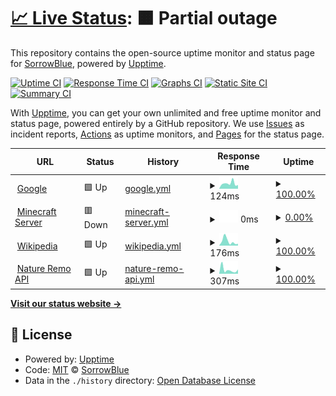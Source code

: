 # [📈 Live Status](https://upptime.sorrowblue.com): <!--live status--> **🟧 Partial outage**

This repository contains the open-source uptime monitor and status page for [SorrowBlue](https://upptime.sorrowblue.com), powered by [Upptime](https://github.com/upptime/upptime).

[![Uptime CI](https://github.com/koj-co/upptime/workflows/Uptime%20CI/badge.svg)](https://github.com/koj-co/upptime/actions?query=workflow%3A%22Uptime+CI%22)
[![Response Time CI](https://github.com/koj-co/upptime/workflows/Response%20Time%20CI/badge.svg)](https://github.com/koj-co/upptime/actions?query=workflow%3A%22Response+Time+CI%22)
[![Graphs CI](https://github.com/koj-co/upptime/workflows/Graphs%20CI/badge.svg)](https://github.com/koj-co/upptime/actions?query=workflow%3A%22Graphs+CI%22)
[![Static Site CI](https://github.com/koj-co/upptime/workflows/Static%20Site%20CI/badge.svg)](https://github.com/koj-co/upptime/actions?query=workflow%3A%22Static+Site+CI%22)
[![Summary CI](https://github.com/koj-co/upptime/workflows/Summary%20CI/badge.svg)](https://github.com/koj-co/upptime/actions?query=workflow%3A%22Summary+CI%22)

With [Upptime](https://upptime.js.org), you can get your own unlimited and free uptime monitor and status page, powered entirely by a GitHub repository. We use [Issues](https://github.com/SorrowBlue/upptime/issues) as incident reports, [Actions](https://github.com/SorrowBlue/upptime/actions) as uptime monitors, and [Pages](https://upptime.sorrowblue.com) for the status page.

<!--start: status pages-->
<!-- This summary is generated by Upptime (https://github.com/upptime/upptime) -->
<!-- Do not edit this manually, your changes will be overwritten -->
<!-- prettier-ignore -->
| URL | Status | History | Response Time | Uptime |
| --- | ------ | ------- | ------------- | ------ |
| <img alt="" src="https://icons.duckduckgo.com/ip3/www.google.com.ico" height="13"> [Google](https://www.google.com) | 🟩 Up | [google.yml](https://github.com/SorrowBlue/upptime/commits/HEAD/history/google.yml) | <details><summary><img alt="Response time graph" src="./graphs/google/response-time-week.png" height="20"> 124ms</summary><br><a href="https://upptime.sorrowblue.com/history/google"><img alt="Response time 104" src="https://img.shields.io/endpoint?url=https%3A%2F%2Fraw.githubusercontent.com%2FSorrowBlue%2Fupptime%2FHEAD%2Fapi%2Fgoogle%2Fresponse-time.json"></a><br><a href="https://upptime.sorrowblue.com/history/google"><img alt="24-hour response time 116" src="https://img.shields.io/endpoint?url=https%3A%2F%2Fraw.githubusercontent.com%2FSorrowBlue%2Fupptime%2FHEAD%2Fapi%2Fgoogle%2Fresponse-time-day.json"></a><br><a href="https://upptime.sorrowblue.com/history/google"><img alt="7-day response time 124" src="https://img.shields.io/endpoint?url=https%3A%2F%2Fraw.githubusercontent.com%2FSorrowBlue%2Fupptime%2FHEAD%2Fapi%2Fgoogle%2Fresponse-time-week.json"></a><br><a href="https://upptime.sorrowblue.com/history/google"><img alt="30-day response time 108" src="https://img.shields.io/endpoint?url=https%3A%2F%2Fraw.githubusercontent.com%2FSorrowBlue%2Fupptime%2FHEAD%2Fapi%2Fgoogle%2Fresponse-time-month.json"></a><br><a href="https://upptime.sorrowblue.com/history/google"><img alt="1-year response time 109" src="https://img.shields.io/endpoint?url=https%3A%2F%2Fraw.githubusercontent.com%2FSorrowBlue%2Fupptime%2FHEAD%2Fapi%2Fgoogle%2Fresponse-time-year.json"></a></details> | <details><summary><a href="https://upptime.sorrowblue.com/history/google">100.00%</a></summary><a href="https://upptime.sorrowblue.com/history/google"><img alt="All-time uptime 100.00%" src="https://img.shields.io/endpoint?url=https%3A%2F%2Fraw.githubusercontent.com%2FSorrowBlue%2Fupptime%2FHEAD%2Fapi%2Fgoogle%2Fuptime.json"></a><br><a href="https://upptime.sorrowblue.com/history/google"><img alt="24-hour uptime 100.00%" src="https://img.shields.io/endpoint?url=https%3A%2F%2Fraw.githubusercontent.com%2FSorrowBlue%2Fupptime%2FHEAD%2Fapi%2Fgoogle%2Fuptime-day.json"></a><br><a href="https://upptime.sorrowblue.com/history/google"><img alt="7-day uptime 100.00%" src="https://img.shields.io/endpoint?url=https%3A%2F%2Fraw.githubusercontent.com%2FSorrowBlue%2Fupptime%2FHEAD%2Fapi%2Fgoogle%2Fuptime-week.json"></a><br><a href="https://upptime.sorrowblue.com/history/google"><img alt="30-day uptime 100.00%" src="https://img.shields.io/endpoint?url=https%3A%2F%2Fraw.githubusercontent.com%2FSorrowBlue%2Fupptime%2FHEAD%2Fapi%2Fgoogle%2Fuptime-month.json"></a><br><a href="https://upptime.sorrowblue.com/history/google"><img alt="1-year uptime 99.99%" src="https://img.shields.io/endpoint?url=https%3A%2F%2Fraw.githubusercontent.com%2FSorrowBlue%2Fupptime%2FHEAD%2Fapi%2Fgoogle%2Fuptime-year.json"></a></details>
| <img alt="" src="https://icons.duckduckgo.com/ip3/minecraft.sorrowblue.com.ico" height="13"> [Minecraft Server](http://minecraft.sorrowblue.com:8123/login.html) | 🟥 Down | [minecraft-server.yml](https://github.com/SorrowBlue/upptime/commits/HEAD/history/minecraft-server.yml) | <details><summary><img alt="Response time graph" src="./graphs/minecraft-server/response-time-week.png" height="20"> 0ms</summary><br><a href="https://upptime.sorrowblue.com/history/minecraft-server"><img alt="Response time 338" src="https://img.shields.io/endpoint?url=https%3A%2F%2Fraw.githubusercontent.com%2FSorrowBlue%2Fupptime%2FHEAD%2Fapi%2Fminecraft-server%2Fresponse-time.json"></a><br><a href="https://upptime.sorrowblue.com/history/minecraft-server"><img alt="24-hour response time 0" src="https://img.shields.io/endpoint?url=https%3A%2F%2Fraw.githubusercontent.com%2FSorrowBlue%2Fupptime%2FHEAD%2Fapi%2Fminecraft-server%2Fresponse-time-day.json"></a><br><a href="https://upptime.sorrowblue.com/history/minecraft-server"><img alt="7-day response time 0" src="https://img.shields.io/endpoint?url=https%3A%2F%2Fraw.githubusercontent.com%2FSorrowBlue%2Fupptime%2FHEAD%2Fapi%2Fminecraft-server%2Fresponse-time-week.json"></a><br><a href="https://upptime.sorrowblue.com/history/minecraft-server"><img alt="30-day response time 0" src="https://img.shields.io/endpoint?url=https%3A%2F%2Fraw.githubusercontent.com%2FSorrowBlue%2Fupptime%2FHEAD%2Fapi%2Fminecraft-server%2Fresponse-time-month.json"></a><br><a href="https://upptime.sorrowblue.com/history/minecraft-server"><img alt="1-year response time 338" src="https://img.shields.io/endpoint?url=https%3A%2F%2Fraw.githubusercontent.com%2FSorrowBlue%2Fupptime%2FHEAD%2Fapi%2Fminecraft-server%2Fresponse-time-year.json"></a></details> | <details><summary><a href="https://upptime.sorrowblue.com/history/minecraft-server">0.00%</a></summary><a href="https://upptime.sorrowblue.com/history/minecraft-server"><img alt="All-time uptime 6.90%" src="https://img.shields.io/endpoint?url=https%3A%2F%2Fraw.githubusercontent.com%2FSorrowBlue%2Fupptime%2FHEAD%2Fapi%2Fminecraft-server%2Fuptime.json"></a><br><a href="https://upptime.sorrowblue.com/history/minecraft-server"><img alt="24-hour uptime 0.00%" src="https://img.shields.io/endpoint?url=https%3A%2F%2Fraw.githubusercontent.com%2FSorrowBlue%2Fupptime%2FHEAD%2Fapi%2Fminecraft-server%2Fuptime-day.json"></a><br><a href="https://upptime.sorrowblue.com/history/minecraft-server"><img alt="7-day uptime 0.00%" src="https://img.shields.io/endpoint?url=https%3A%2F%2Fraw.githubusercontent.com%2FSorrowBlue%2Fupptime%2FHEAD%2Fapi%2Fminecraft-server%2Fuptime-week.json"></a><br><a href="https://upptime.sorrowblue.com/history/minecraft-server"><img alt="30-day uptime 7.96%" src="https://img.shields.io/endpoint?url=https%3A%2F%2Fraw.githubusercontent.com%2FSorrowBlue%2Fupptime%2FHEAD%2Fapi%2Fminecraft-server%2Fuptime-month.json"></a><br><a href="https://upptime.sorrowblue.com/history/minecraft-server"><img alt="1-year uptime 20.75%" src="https://img.shields.io/endpoint?url=https%3A%2F%2Fraw.githubusercontent.com%2FSorrowBlue%2Fupptime%2FHEAD%2Fapi%2Fminecraft-server%2Fuptime-year.json"></a></details>
| <img alt="" src="https://icons.duckduckgo.com/ip3/en.wikipedia.org.ico" height="13"> [Wikipedia](https://en.wikipedia.org) | 🟩 Up | [wikipedia.yml](https://github.com/SorrowBlue/upptime/commits/HEAD/history/wikipedia.yml) | <details><summary><img alt="Response time graph" src="./graphs/wikipedia/response-time-week.png" height="20"> 176ms</summary><br><a href="https://upptime.sorrowblue.com/history/wikipedia"><img alt="Response time 215" src="https://img.shields.io/endpoint?url=https%3A%2F%2Fraw.githubusercontent.com%2FSorrowBlue%2Fupptime%2FHEAD%2Fapi%2Fwikipedia%2Fresponse-time.json"></a><br><a href="https://upptime.sorrowblue.com/history/wikipedia"><img alt="24-hour response time 35" src="https://img.shields.io/endpoint?url=https%3A%2F%2Fraw.githubusercontent.com%2FSorrowBlue%2Fupptime%2FHEAD%2Fapi%2Fwikipedia%2Fresponse-time-day.json"></a><br><a href="https://upptime.sorrowblue.com/history/wikipedia"><img alt="7-day response time 176" src="https://img.shields.io/endpoint?url=https%3A%2F%2Fraw.githubusercontent.com%2FSorrowBlue%2Fupptime%2FHEAD%2Fapi%2Fwikipedia%2Fresponse-time-week.json"></a><br><a href="https://upptime.sorrowblue.com/history/wikipedia"><img alt="30-day response time 160" src="https://img.shields.io/endpoint?url=https%3A%2F%2Fraw.githubusercontent.com%2FSorrowBlue%2Fupptime%2FHEAD%2Fapi%2Fwikipedia%2Fresponse-time-month.json"></a><br><a href="https://upptime.sorrowblue.com/history/wikipedia"><img alt="1-year response time 223" src="https://img.shields.io/endpoint?url=https%3A%2F%2Fraw.githubusercontent.com%2FSorrowBlue%2Fupptime%2FHEAD%2Fapi%2Fwikipedia%2Fresponse-time-year.json"></a></details> | <details><summary><a href="https://upptime.sorrowblue.com/history/wikipedia">100.00%</a></summary><a href="https://upptime.sorrowblue.com/history/wikipedia"><img alt="All-time uptime 100.00%" src="https://img.shields.io/endpoint?url=https%3A%2F%2Fraw.githubusercontent.com%2FSorrowBlue%2Fupptime%2FHEAD%2Fapi%2Fwikipedia%2Fuptime.json"></a><br><a href="https://upptime.sorrowblue.com/history/wikipedia"><img alt="24-hour uptime 100.00%" src="https://img.shields.io/endpoint?url=https%3A%2F%2Fraw.githubusercontent.com%2FSorrowBlue%2Fupptime%2FHEAD%2Fapi%2Fwikipedia%2Fuptime-day.json"></a><br><a href="https://upptime.sorrowblue.com/history/wikipedia"><img alt="7-day uptime 100.00%" src="https://img.shields.io/endpoint?url=https%3A%2F%2Fraw.githubusercontent.com%2FSorrowBlue%2Fupptime%2FHEAD%2Fapi%2Fwikipedia%2Fuptime-week.json"></a><br><a href="https://upptime.sorrowblue.com/history/wikipedia"><img alt="30-day uptime 100.00%" src="https://img.shields.io/endpoint?url=https%3A%2F%2Fraw.githubusercontent.com%2FSorrowBlue%2Fupptime%2FHEAD%2Fapi%2Fwikipedia%2Fuptime-month.json"></a><br><a href="https://upptime.sorrowblue.com/history/wikipedia"><img alt="1-year uptime 100.00%" src="https://img.shields.io/endpoint?url=https%3A%2F%2Fraw.githubusercontent.com%2FSorrowBlue%2Fupptime%2FHEAD%2Fapi%2Fwikipedia%2Fuptime-year.json"></a></details>
| <img alt="" src="https://i0.wp.com/en.nature.global/wp-content/uploads/2020/02/cropped-Nature-Logos-13.png" height="13"> [Nature Remo API](https://api.nature.global/1/devices) | 🟩 Up | [nature-remo-api.yml](https://github.com/SorrowBlue/upptime/commits/HEAD/history/nature-remo-api.yml) | <details><summary><img alt="Response time graph" src="./graphs/nature-remo-api/response-time-week.png" height="20"> 307ms</summary><br><a href="https://upptime.sorrowblue.com/history/nature-remo-api"><img alt="Response time 285" src="https://img.shields.io/endpoint?url=https%3A%2F%2Fraw.githubusercontent.com%2FSorrowBlue%2Fupptime%2FHEAD%2Fapi%2Fnature-remo-api%2Fresponse-time.json"></a><br><a href="https://upptime.sorrowblue.com/history/nature-remo-api"><img alt="24-hour response time 254" src="https://img.shields.io/endpoint?url=https%3A%2F%2Fraw.githubusercontent.com%2FSorrowBlue%2Fupptime%2FHEAD%2Fapi%2Fnature-remo-api%2Fresponse-time-day.json"></a><br><a href="https://upptime.sorrowblue.com/history/nature-remo-api"><img alt="7-day response time 307" src="https://img.shields.io/endpoint?url=https%3A%2F%2Fraw.githubusercontent.com%2FSorrowBlue%2Fupptime%2FHEAD%2Fapi%2Fnature-remo-api%2Fresponse-time-week.json"></a><br><a href="https://upptime.sorrowblue.com/history/nature-remo-api"><img alt="30-day response time 316" src="https://img.shields.io/endpoint?url=https%3A%2F%2Fraw.githubusercontent.com%2FSorrowBlue%2Fupptime%2FHEAD%2Fapi%2Fnature-remo-api%2Fresponse-time-month.json"></a><br><a href="https://upptime.sorrowblue.com/history/nature-remo-api"><img alt="1-year response time 302" src="https://img.shields.io/endpoint?url=https%3A%2F%2Fraw.githubusercontent.com%2FSorrowBlue%2Fupptime%2FHEAD%2Fapi%2Fnature-remo-api%2Fresponse-time-year.json"></a></details> | <details><summary><a href="https://upptime.sorrowblue.com/history/nature-remo-api">100.00%</a></summary><a href="https://upptime.sorrowblue.com/history/nature-remo-api"><img alt="All-time uptime 93.88%" src="https://img.shields.io/endpoint?url=https%3A%2F%2Fraw.githubusercontent.com%2FSorrowBlue%2Fupptime%2FHEAD%2Fapi%2Fnature-remo-api%2Fuptime.json"></a><br><a href="https://upptime.sorrowblue.com/history/nature-remo-api"><img alt="24-hour uptime 100.00%" src="https://img.shields.io/endpoint?url=https%3A%2F%2Fraw.githubusercontent.com%2FSorrowBlue%2Fupptime%2FHEAD%2Fapi%2Fnature-remo-api%2Fuptime-day.json"></a><br><a href="https://upptime.sorrowblue.com/history/nature-remo-api"><img alt="7-day uptime 100.00%" src="https://img.shields.io/endpoint?url=https%3A%2F%2Fraw.githubusercontent.com%2FSorrowBlue%2Fupptime%2FHEAD%2Fapi%2Fnature-remo-api%2Fuptime-week.json"></a><br><a href="https://upptime.sorrowblue.com/history/nature-remo-api"><img alt="30-day uptime 100.00%" src="https://img.shields.io/endpoint?url=https%3A%2F%2Fraw.githubusercontent.com%2FSorrowBlue%2Fupptime%2FHEAD%2Fapi%2Fnature-remo-api%2Fuptime-month.json"></a><br><a href="https://upptime.sorrowblue.com/history/nature-remo-api"><img alt="1-year uptime 99.97%" src="https://img.shields.io/endpoint?url=https%3A%2F%2Fraw.githubusercontent.com%2FSorrowBlue%2Fupptime%2FHEAD%2Fapi%2Fnature-remo-api%2Fuptime-year.json"></a></details>

<!--end: status pages-->

[**Visit our status website →**](https://upptime.sorrowblue.com)

## 📄 License

- Powered by: [Upptime](https://github.com/upptime/upptime)
- Code: [MIT](./LICENSE) © [SorrowBlue](https://upptime.sorrowblue.com)
- Data in the `./history` directory: [Open Database License](https://opendatacommons.org/licenses/odbl/1-0/)
